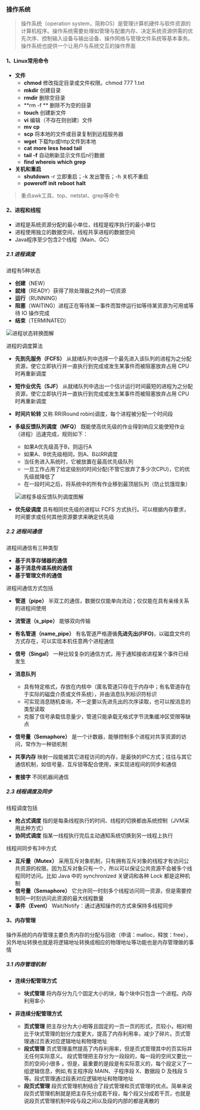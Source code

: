 ### 操作系统

> 操作系统（operation system，简称OS）是管理计算机硬件与软件资源的计算机程序。操作系统需要处理如管理与配置内存、决定系统资源供需的优先次序、控制输入设备与输出设备、操作网络与管理文件系统等基本事务。操作系统也提供一个让用户与系统交互的操作界面

#### 1、Linux常用命令

* **文件**
  * **chmod** 修改指定目录或文件权限。chmod 777 1.txt
  * **mkdir** 创建目录
  * **rmdir** 删除空目录
  * **rm -f ** 删除不为空的目录
  * **touch** 创建新文件
  * **vi** 编辑（不存在则创建）文件
  * **mv** **cp** 
  * **scp** 将本地的文件或目录复制到远程服务器
  * **wget** 下载ftp或http文件到本地
  * **cat** **more** **less** **head** **tail**
  * **tail -f** 自动刷新显示文件后n行数据
  * **find** **whereis** **which** **grep**
* **关机和重启**
  * **shutdown** -r 立即重启；-k 发出警告；-h 关机不重启
  * **poweroff** **init** **reboot** **halt** 

> 重点awk工具、top、netstat、grep等命令

#### 2、进程和线程

* 进程是系统资源分配的最小单位，线程是程序执行的最小单位
* 进程使用独立的数据空间，线程共享进程的数据空间
* Java程序至少包含2个线程（Main、GC）

##### 2.1 进程调度

进程有5种状态

* **创建**（NEW）
* **就绪**（READY）获得了除处理器之外的一切资源
* **运行**（RUNNING）
* **阻塞**（WAITING）进程正在等待某一事件而暂停运行如等待某资源为可用或等待 IO 操作完成
* **结束**（TERMINATED）

![进程状态转换图解](/images/a/process-status.jpg)

进程的调度算法

* **先到先服务（FCFS）** 从就绪队列中选择一个最先进入该队列的进程为之分配资源，使它立即执行并一直执行到完成或发生某事件而被阻塞放弃占用 CPU 时再重新调度

* **短作业优先（SJF）** 从就绪队列中选出一个估计运行时间最短的进程为之分配资源，使它立即执行并一直执行到完成或发生某事件而被阻塞放弃占用 CPU 时再重新调度

* **时间片轮转** 又称 RR(Round robin)调度，每个进程被分配一个时间段

* **多级反馈队列调度（MFQ）**  既能使高优先级的作业得到响应又能使短作业（进程）迅速完成，规则如下：

  * 如果A优先级高于B，则运行A
  * 如果A、B优先级相同，则A、B以RR调度
  * 当任务进入系统时，它被放置在最高优先级队列
  * 一旦工作占用了给定级别的时间分配(不管它放弃了多少次CPU)，它的优先级就降低了
  * 在一段时间之后，将系统中的所有作业移到最顶层队列（防止饥饿现象）

  ![进程多级反馈队列调度图解](/images/a/process-scheduling.png)

* **优先级调度** 具有相同优先级的进程以 FCFS 方式执行。可以根据内存要求，时间要求或任何其他资源要求来确定优先级

##### 2.2 进程间通信

进程间通信有三种类型

* **基于共享存储器的通信**
* **基于消息传递系统的通信**
* **基于管理文件的通信**

进程间通信方式包括

* **管道（pipe）** 半双工的通信，数据仅仅能单向流动；仅仅能在具有亲缘关系的进程间使用
* **流管道（s_pipe）** 能够双向传输
* **有名管道（name_pipe）** 有名管道严格遵循**先进先出(FIFO)**，以磁盘文件的方式存在，可以实现本机任意两个进程通信
* **信号（Singal）** 一种比较复杂的通信方式，用于通知接收进程某个事件已经发生
* **消息队列** 
  * 具有特定格式，存放在内核中（匿名管道只存在于内存中；有名管道存在于实际的磁盘介质或文件系统），并由消息队列标识符标识
  * 可实现消息随机查询，不一定要以先进先出的次序读取，也可以按消息的类型读取
  * 克服了信号承载信息量少，管道只能承载无格式字节流集缓冲区受限等缺点

* **信号量（Semaphore）** 是一个计数器，能够控制多个进程对共享资源的访问，常作为一种锁机制
* **共享内存** 映射一段能被其它进程访问的内存，是最快的IPC方式；往往与其它通信机制，如信号量、互斥锁等配合使用，来实现进程间的同步和通信
* **套接字** 不同机器间通信

##### 2.3 线程调度及同步

线程调度包括

* **抢占式调度** 指的是每条线程执行的时间、线程的切换都由系统控制（JVM采用此种方式）
* **协同式调度** 指某一线程执行完后主动通知系统切换到另一线程上执行

线程间同步有3中方式

* **互斥量（Mutex）** 采用互斥对象机制，只有拥有互斥对象的线程才有访问公共资源的权限。因为互斥对象只有一个，所以可以保证公共资源不会被多个线程同时访问。比如 Java 中的 synchronized 关键词和各种 Lock 都是这种机制
* **信号量（Semaphore）** 它允许同一时刻多个线程访问同一资源，但是需要控制同一时刻访问此资源的最大线程数量
* **事件（Event）** Wait/Notify：通过通知操作的方式来保持多线程同步

#### 3、内存管理

操作系统的内存管理主要负责内存的分配与回收（申请：malloc，释放：free），另外地址转换也就是将逻辑地址转换成相应的物理地址等功能也是内存管理做的事情

##### 3.1 内存管理机制

* **连续分配管理方式** 
  * **块式管理** 将内存分为几个固定大小的块，每个块中只包含一个进程。内存利用率小

* **非连续分配管理方式**
  * **页式管理** 把主存分为大小相等且固定的一页一页的形式，页较小，相对相比于块式管理的划分力度更大，提高了内存利用率，减少了碎片。页式管理通过页表对应逻辑地址和物理地址
  * **段式管理** 页式管理虽然提高了内存利用率，但是页式管理其中的页实际并无任何实际意义。 段式管理把主存分为一段段的，每一段的空间又要比一页的空间小很多  。但是，最重要的是段是有实际意义的，每个段定义了一组逻辑信息，例如,有主程序段 MAIN、子程序段 X、数据段 D 及栈段 S 等。段式管理通过段表对应逻辑地址和物理地址
  * **段页式管理** 段页式管理机制结合了段式管理和页式管理的优点。简单来说段页式管理机制就是把主存先分成若干段，每个段又分成若干页，也就是说段页式管理机制中段与段之间以及段的内部的都是离散的
